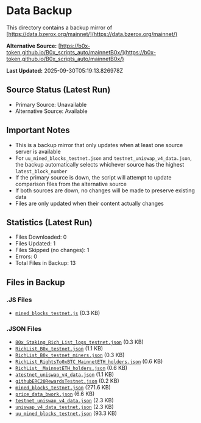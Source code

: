 # Data Backup

This directory contains a backup mirror of [https://data.bzerox.org/mainnet/](https://data.bzerox.org/mainnet/)

**Alternative Source:** [https://b0x-token.github.io/B0x_scripts_auto/mainnetB0x/](https://b0x-token.github.io/B0x_scripts_auto/mainnetB0x/)

**Last Updated:** 2025-09-30T05:19:13.826978Z

## Source Status (Latest Run)
- Primary Source: Unavailable
- Alternative Source: Available

## Important Notes
- This is a backup mirror that only updates when at least one source server is available
- For `uu_mined_blocks_testnet.json` and `testnet_uniswap_v4_data.json`, the backup automatically selects whichever source has the highest `latest_block_number`
- If the primary source is down, the script will attempt to update comparison files from the alternative source
- If both sources are down, no changes will be made to preserve existing data
- Files are only updated when their content actually changes

## Statistics (Latest Run)
- Files Downloaded: 0
- Files Updated: 1
- Files Skipped (no changes): 1
- Errors: 0
- Total Files in Backup: 13

## Files in Backup

### .JS Files
- [`mined_blocks_testnet.js`](mined_blocks_testnet.js) (0.3 KB)

### .JSON Files
- [`B0x_Staking_Rich_List_logs_testnet.json`](B0x_Staking_Rich_List_logs_testnet.json) (0.3 KB)
- [`RichList_B0x_testnet.json`](RichList_B0x_testnet.json) (1.1 KB)
- [`RichList_B0x_testnet_miners.json`](RichList_B0x_testnet_miners.json) (0.3 KB)
- [`RichList_RightsTo0xBTC_MainnetETH_holders.json`](RichList_RightsTo0xBTC_MainnetETH_holders.json) (0.6 KB)
- [`RichList__MainnetETH_holders.json`](RichList__MainnetETH_holders.json) (0.6 KB)
- [`atestnet_uniswap_v4_data.json`](atestnet_uniswap_v4_data.json) (1.1 KB)
- [`githubERC20RewardsTestnet.json`](githubERC20RewardsTestnet.json) (0.2 KB)
- [`mined_blocks_testnet.json`](mined_blocks_testnet.json) (271.6 KB)
- [`price_data_bwork.json`](price_data_bwork.json) (6.6 KB)
- [`testnet_uniswap_v4_data.json`](testnet_uniswap_v4_data.json) (2.3 KB)
- [`uniswap_v4_data_testnet.json`](uniswap_v4_data_testnet.json) (2.3 KB)
- [`uu_mined_blocks_testnet.json`](uu_mined_blocks_testnet.json) (93.3 KB)
